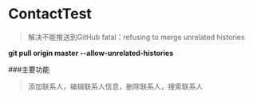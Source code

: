 # ContactTest
>解决不能推送到GitHub fatal：refusing to merge unrelated histories 

__git pull origin master --allow-unrelated-histories__

###主要功能

>添加联系人，编辑联系人信息，删除联系人，搜索联系人

